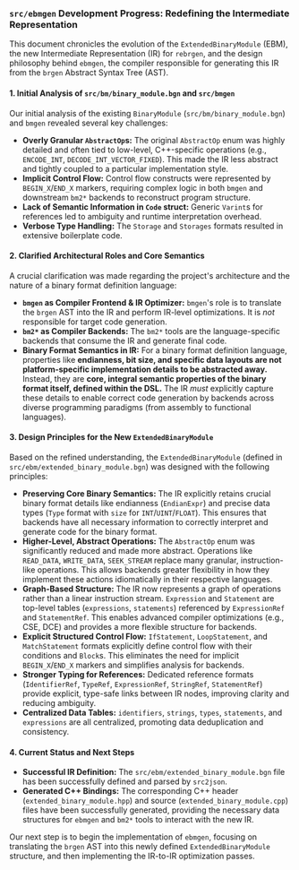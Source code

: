 ### `src/ebmgen` Development Progress: Redefining the Intermediate Representation

This document chronicles the evolution of the `ExtendedBinaryModule` (EBM), the new Intermediate Representation (IR) for `rebrgen`, and the design philosophy behind `ebmgen`, the compiler responsible for generating this IR from the `brgen` Abstract Syntax Tree (AST).

#### 1. Initial Analysis of `src/bm/binary_module.bgn` and `src/bmgen`

Our initial analysis of the existing `BinaryModule` (`src/bm/binary_module.bgn`) and `bmgen` revealed several key challenges:

*   **Overly Granular `AbstractOp`s:** The original `AbstractOp` enum was highly detailed and often tied to low-level, C++-specific operations (e.g., `ENCODE_INT`, `DECODE_INT_VECTOR_FIXED`). This made the IR less abstract and tightly coupled to a particular implementation style.
*   **Implicit Control Flow:** Control flow constructs were represented by `BEGIN_X`/`END_X` markers, requiring complex logic in both `bmgen` and downstream `bm2*` backends to reconstruct program structure.
*   **Lack of Semantic Information in `Code` struct:** Generic `Varint`s for references led to ambiguity and runtime interpretation overhead.
*   **Verbose Type Handling:** The `Storage` and `Storages` formats resulted in extensive boilerplate code.

#### 2. Clarified Architectural Roles and Core Semantics

A crucial clarification was made regarding the project's architecture and the nature of a binary format definition language:

*   **`bmgen` as Compiler Frontend & IR Optimizer:** `bmgen`'s role is to translate the `brgen` AST into the IR and perform IR-level optimizations. It is *not* responsible for target code generation.
*   **`bm2*` as Compiler Backends:** The `bm2*` tools are the language-specific backends that consume the IR and generate final code.
*   **Binary Format Semantics in IR:** For a binary format definition language, properties like **endianness, bit size, and specific data layouts are not platform-specific implementation details to be abstracted away.** Instead, they are **core, integral semantic properties of the binary format itself, defined within the DSL.** The IR *must* explicitly capture these details to enable correct code generation by backends across diverse programming paradigms (from assembly to functional languages).

#### 3. Design Principles for the New `ExtendedBinaryModule`

Based on the refined understanding, the `ExtendedBinaryModule` (defined in `src/ebm/extended_binary_module.bgn`) was designed with the following principles:

*   **Preserving Core Binary Semantics:** The IR explicitly retains crucial binary format details like endianness (`EndianExpr`) and precise data types (`Type` format with `size` for `INT`/`UINT`/`FLOAT`). This ensures that backends have all necessary information to correctly interpret and generate code for the binary format.
*   **Higher-Level, Abstract Operations:** The `AbstractOp` enum was significantly reduced and made more abstract. Operations like `READ_DATA`, `WRITE_DATA`, `SEEK_STREAM` replace many granular, instruction-like operations. This allows backends greater flexibility in how they implement these actions idiomatically in their respective languages.
*   **Graph-Based Structure:** The IR now represents a graph of operations rather than a linear instruction stream. `Expression` and `Statement` are top-level tables (`expressions`, `statements`) referenced by `ExpressionRef` and `StatementRef`. This enables advanced compiler optimizations (e.g., CSE, DCE) and provides a more flexible structure for backends.
*   **Explicit Structured Control Flow:** `IfStatement`, `LoopStatement`, and `MatchStatement` formats explicitly define control flow with their conditions and `Block`s. This eliminates the need for implicit `BEGIN_X`/`END_X` markers and simplifies analysis for backends.
*   **Stronger Typing for References:** Dedicated reference formats (`IdentifierRef`, `TypeRef`, `ExpressionRef`, `StringRef`, `StatementRef`) provide explicit, type-safe links between IR nodes, improving clarity and reducing ambiguity.
*   **Centralized Data Tables:** `identifiers`, `strings`, `types`, `statements`, and `expressions` are all centralized, promoting data deduplication and consistency.

#### 4. Current Status and Next Steps

*   **Successful IR Definition:** The `src/ebm/extended_binary_module.bgn` file has been successfully defined and parsed by `src2json`.
*   **Generated C++ Bindings:** The corresponding C++ header (`extended_binary_module.hpp`) and source (`extended_binary_module.cpp`) files have been successfully generated, providing the necessary data structures for `ebmgen` and `bm2*` tools to interact with the new IR.

Our next step is to begin the implementation of `ebmgen`, focusing on translating the `brgen` AST into this newly defined `ExtendedBinaryModule` structure, and then implementing the IR-to-IR optimization passes.